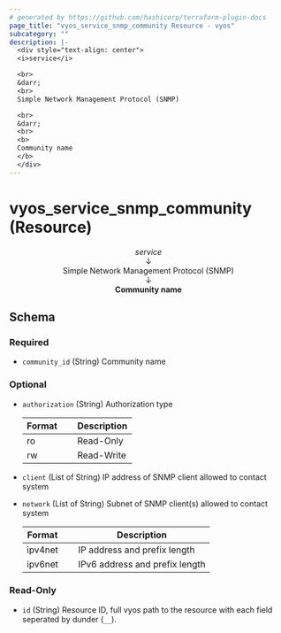 ```yaml
---
# generated by https://github.com/hashicorp/terraform-plugin-docs
page_title: "vyos_service_snmp_community Resource - vyos"
subcategory: ""
description: |-
  <div style="text-align: center">
  <i>service</i>

  <br>
  &darr;
  <br>
  Simple Network Management Protocol (SNMP)

  <br>
  &darr;
  <br>
  <b>
  Community name
  </b>
  </div>
---
```


# vyos_service_snmp_community (Resource)

<div style="text-align: center">
<i>service</i>

<br>
&darr;
<br>
Simple Network Management Protocol (SNMP)

<br>
&darr;
<br>
<b>
Community name
</b>
</div>



<!-- schema generated by tfplugindocs -->
## Schema

### Required

- `community_id` (String) Community name

### Optional

- `authorization` (String) Authorization type

    |  Format &emsp; | Description  |
    |----------|---------------|
    |  ro  &emsp; |  Read-Only  |
    |  rw  &emsp; |  Read-Write  |
- `client` (List of String) IP address of SNMP client allowed to contact system
- `network` (List of String) Subnet of SNMP client(s) allowed to contact system

    |  Format &emsp; | Description  |
    |----------|---------------|
    |  ipv4net  &emsp; |  IP address and prefix length  |
    |  ipv6net  &emsp; |  IPv6 address and prefix length  |

### Read-Only

- `id` (String) Resource ID, full vyos path to the resource with each field seperated by dunder (`__`).
